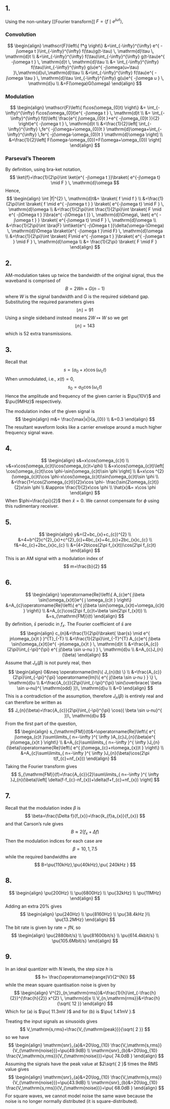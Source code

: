 ## 1.
Using the non-unitary [[Fourier transform]] $F=\left< f\mid e^{ j\omega t } \right>,$
### Convolution
$$
\begin{align}
\mathscr{F}\left\{ f*g \right\} &=\int_{-\infty}^{\infty} e^{ -j\omega t }\int_{-\infty}^{\infty} f(\tau)g(t-\tau) \, \mathrm{d}\tau  \, \mathrm{d}t \\
&=\int_{-\infty}^{\infty} f(\tau)\int_{-\infty}^{\infty} g(t-\tau)e^{ -j\omega t } \, \mathrm{d}t  \, \mathrm{d}\tau \\
&=  \int_{-\infty}^{\infty} f(\tau)\int_{-\infty}^{\infty} g(u)e^{ -j\omega(u+\tau) }\,\mathrm{d}u\,\mathrm{d}\tau \\
&=\int_{-\infty}^{\infty} f(\tau)e^{ -j\omega \tau } \, \mathrm{d}\tau \int_{-\infty}^{\infty} g(u)e^{ -j\omega u } \, \mathrm{d}u \\
&=F(\omega)G(\omega)
\end{align}
$$
### Modulation
$$
\begin{align}
\mathscr{F}\left\{ f\cos(\omega_{0}t) \right\} &= \int_{-\infty}^{\infty} f\cos(\omega_{0}t)e^{ -j\omega t } \, \mathrm{d}t \\
&= \int_{-\infty}^{\infty} f(t)\left( \frac{e^{ j\omega_{0}t }+e^{ -j\omega_{0}t }}{2} \right)e^{ -j\omega t } \, \mathrm{d}t \\
&=\frac{1}{2}\left[ \int_{-\infty}^{\infty}  \,fe^{ -j(\omega+\omega_{0})t }  \mathrm{d}\omega+\int_{-\infty}^{\infty}  \,fe^{ -j(\omega-\omega_{0})t }  \mathrm{d}\omega  \right]  \\
&=\frac{1}{2}\left[ F(\omega-\omega_{0})+F(\omega+\omega_{0}) \right] 
\end{align}
$$
### Parseval’s Theorem

By definition, using bra-ket notation,
$$
\ket{f}=\frac{1}{2\pi}\int \ket{e^{ -j\omega t }}\braket{ e^{-j\omega t} \mid F  } \, \mathrm{d}\omega
$$
Hence,
$$
\begin{align}
\int |f|^{2} \, \mathrm{d}t&= \braket{ f \mid f }  \\
&=\frac{1}{2\pi}\int \braket{ f \mid e^{ -j\omega t } } \braket{ e^{-j\omega t} \mid F  } \, \mathrm{d}\omega \\
&=\frac{1}{2\pi}\int \frac{1}{2\pi}\int \braket{ F \mid e^{ -j\Omega t }  }\bra{e^{ -j\Omega t }}   \, \mathrm{d}\Omega\, \ket{ e^{ -j\omega t } } \braket{ e^{-j\omega t} \mid F  } \, \mathrm{d}\omega  \\
&=\frac{1}{2\pi}\int \bra{F} \int\ket{e^{ -j\Omega t }}\delta(\omega-\Omega)   \, \mathrm{d}\Omega   \braket{e^{ -j\omega t }\mid F} \, \mathrm{d}\omega  \\
&=\frac{1}{2\pi}\int \braket{ F\mid e^{ -j\omega t }  }\braket{ e^{ -j\omega t } \mid F }   \, \mathrm{d}\omega \\
&= \frac{1}{2\pi} \braket{ F \mid F  } 
 \end{align}
$$

## 2.
AM-modulation takes up twice the bandwidth of the original signal, thus the waveband is comprised of
$$
B=2Wn+G(n-1)
$$
where $W$ is the signal bandwidth and $G$ is the required sideband gap. Substituting the required parameters gives 
$$
\lfloor n \rfloor =91
$$
Using a single sideband instead means $2W\mapsto W$ so we get
$$
\lfloor n \rfloor =143
$$
which is 52 extra transmissions.

## 3.
Recall that
$$
s= (a_{0}+x)\cos(\omega_{c}t)
$$
When unmodulated, i.e., $x(t)=0,$
$$
s_{0}=a_{0}\cos(\omega_{c}t)
$$
Hence the amplitude and frequency of the given carrier is $\pu{10V}$ and $\pu{9MHz}$ respectively.

The modulation index of the given signal is
$$
\begin{align}
m&= \frac{\max|x|}{a_{0}} \\
&=0.3
\end{align}
$$
The resultant waveform looks like a carrier envelope around a much higher frequency signal wave.

## 4.
$$
\begin{align}
s&=x\cos(\omega_{c}t) \\
v&=x\cos(\omega_{c}t)\cos(\omega_{c}t+\phi) \\
&=x\cos(\omega_{c}t)\left[ \cos(\omega_{c}t)\cos \phi-\sin(\omega_{c}t)\sin \phi \right]  \\
&=x\cos ^{2}(\omega_{c}t)\cos \phi-x\cos(\omega_{c}t)\sin(\omega_{c}t)\sin \phi \\
&=\frac{1+\cos(2\omega_{c}t)}{2}x\cos \phi- \frac{\sin(2\omega_{c}t)}{2}x\sin \phi \\
&\approx \frac{1}{2}x\cos \phi \\
\hat{x}&= x\cos \phi
 \end{align}
$$
When $\phi=\frac{\pi}{2}$ then $\hat{x}=0.$ We cannot compensate for $\phi$ using this rudimentary receiver. 

## 5.
 $$
\begin{align}
y&=(2+bc_{x}+c_{c})^{2} \\
&=4+b^{2}c^{2}_{x}+c^{2}_{c}+4bc_{x}+4c_{c}+2bc_{x}c_{c} \\
f&=4c_{c}+2bc_{x}c_{c} \\
&=(4+2b\cos(2\pi f_{x}t))\cos(2\pi f_{c}t)
\end{align}
$$
This is an $\mathrm{AM}$ signal with a modulation index of
$$
m=\frac{b}{2}
$$
## 6.
$$
\begin{align}
\operatorname{Re}\left\{ A_{c}e^{ j\beta \sin(\omega_{x}t)}e^{ j \omega_{c}t }  \right\} &=A_{c}\operatorname{Re}\left\{ e^{ j(\beta \sin(\omega_{x}t)+\omega_{c}t) } \right\}  \\
&=A_{c}\cos(2\pi f_{c}t+\beta \sin(2\pi f_{x}t)) \\
&=s_{\mathrm{FM}}(t)
 \end{align}
$$
By definition, $\bar{s}$  periodic in $f_{x}.$ The Fourier coefficient of $\bar{s}$ are
$$
\begin{align}
c_{n}&=\frac{1}{2\pi}\braket{ \bar{s} \mid e^{ jn\omega_{x}t }  }^{T}_{-T} \\
&=\frac{1}{2\pi}\int_{-T}^{T} A_{c}e^{ j\beta \sin(\omega_{x}t)}e^{ -jn\omega_{x}t } \, \mathrm{d}t  \\
&=\frac{A_{c}}{2\pi}\int_{-\pi}^{\pi} e^{ j(\beta \sin u-nu ) } \, \mathrm{d}u  \\
&=A_{c}J_{n}(\beta)
 \end{align}
$$
Assume that $J_{n}(\beta)$ is not purely real, then
$$
\begin{align}
0&\neq \operatorname{Im}\{ J_{n}(b) \} \\
&=\frac{A_{c}}{2\pi}\int_{-\pi}^{\pi} \operatorname{Im}\{ e^{ j(\beta \sin u-nu ) } \} \, \mathrm{d}u \\
&=\frac{A_{c}}{2\pi}\int_{-\pi}^{\pi} \sin(\overbrace{ \beta \sin u-nu}^{ \mathrm{odd} })\, \mathrm{d}u \\
&=0
 \end{align}
$$
This is a contradiction of the assumption, therefore $J_{n}(\beta)$ is entirely real and can therefore be written as
$$
J_{n}(\beta)=\frac{A_{c}}{2\pi}\int_{-\pi}^{\pi} \cos({ \beta \sin u-nu}^{  })\, \mathrm{d}u 
$$
From the first part of the question,
$$
\begin{align}
s_{\mathrm{FM}}(t)&=\operatorname{Re}\left\{ e^{ j\omega_{c}t }\sum\limits_{ n=-\infty }^{ \infty }A_{c}J_{n}(\beta)e^{ jn\omega_{x}t } \right\}  \\
&=A_{c}\sum\limits_{ n=-\infty }^{ \infty }J_{n}(\beta)\operatorname{Re}\left\{ e^{ j(\omega_{c}+n\omega_{x})t } \right\}  \\
&=A_{c}\sum\limits_{ n=-\infty }^{ \infty }J_{n}(\beta)\cos(2\pi t(f_{c}+nf_{x}))
 \end{align}
$$
Taking the Fourier transform gives
$$
S_{\mathrm{FM}}(f)=\frac{A_{c}}{2}\sum\limits_{ n=-\infty }^{ \infty }J_{n}(\beta)\left[ \delta(f-f_{c}-nf_{x})+\delta(f+f_{c}+nf_{x}) \right] 
$$
## 7.

Recall that the modulation index $\beta$ is
$$
\beta=\frac{\Delta f}{f_{x}}=\frac{k_{f}a_{x}}{f_{x}}
$$
and that Carson’s rule gives
$$
B\approx 2(f_{x}+\Delta f)
$$
Then the modulation indices for each case are
$$
\beta=10,1,7.5
$$
while the required bandwidths are
$$
B=\pu{110kHz},\pu{40kHz},\pu{ 240kHz }
$$
## 8.
$$
\begin{align}
\pu{200Hz} \\
\pu{6800Hz} \\
\pu{32kHz} \\
\pu{11MHz}
\end{align}
$$
Adding an extra 20% gives
$$
\begin{align}
\pu{240Hz} \\
\pu{8160Hz} \\
\pu{38.4kHz }\\
\pu{13.2MHz}
\end{align}
$$
The bit rate is given by $\mathrm{rate}=fN,$ so
$$
\begin{align}
\pu{2880bit/s} \\
\pu{81600bit/s} \\
\pu{614.4kbit/s} \\
\pu{105.6Mbit/s}
\end{align}
$$
## 9.
In an ideal quantizer with $N$ levels, the step size $h$ is
$$
h= \frac{\operatorname{range}V}{2^{N}}
$$
while the mean square quantisation noise is given by
$$
\begin{align}
V^{2}_{n,\mathrm{rms}}&=\frac{1}{h}\int_{-\frac{h}{2}}^{\frac{h}{2}} x^{2} \, \mathrm{d}x  \\
V_{n,\mathrm{rms}}&=\frac{h}{\sqrt{ 12 }}
 \end{align}
$$
Which for (a) is $\pu{ 11.3mV }$ and for (b) is $\pu{ 1.41mV }.$

Treating the input signals as sinusoids gives
$$
V_\mathrm{s,rms}=\frac{V_{\mathrm{peak}}}{\sqrt{ 2 }}
$$
so we have
$$
\begin{align}
\mathrm{snr}_{a}&=20\log_{10} \frac{V_\mathrm{s,rms}}{V_{\mathrm{noise}}}=\pu{49.9dB} \\
\mathrm{snr}_{b}&=20\log_{10} \frac{V_\mathrm{s,rms}}{V_{\mathrm{noise}}}=\pu{ 74.0dB }
 \end{align}
$$
Assuming the signals have the peak value at $2\sqrt{ 2 }$ times the $\mathrm{RMS}$ value gives
$$
\begin{align}
\mathrm{snr}_{a}&=20\log_{10} \frac{V_\mathrm{s,rms}}{V_{\mathrm{noise}}}=\pu{43.9dB} \\
\mathrm{snr}_{b}&=20\log_{10} \frac{V_\mathrm{s,rms}}{V_{\mathrm{noise}}}=\pu{ 68.0dB }
 \end{align}
$$
For square waves, we cannot model noise the same wave because the noise is no longer normally distributed (it is square-distributed).